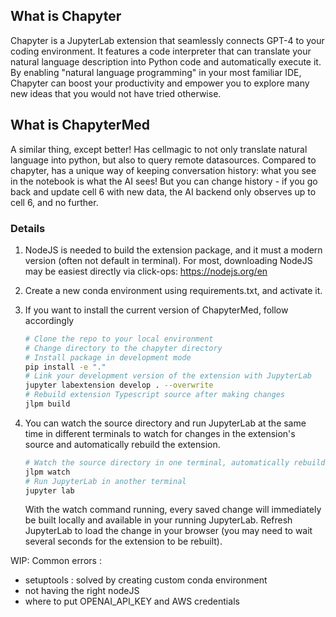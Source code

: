 ## What is Chapyter 

Chapyter is a JupyterLab extension that seamlessly connects GPT-4 to your coding environment. 
It features a code interpreter that can translate your natural language description into Python code and automatically execute it. 
By enabling "natural language programming" in your most familiar IDE, Chapyter can boost your productivity and empower you to explore many new ideas that you would not have tried otherwise.

## What is ChapyterMed

A similar thing, except better! Has cellmagic to not only translate natural language into python, but also to query remote datasources. Compared to chapyter, has a unique way of keeping conversation history: what you see in the notebook is what the AI sees! But you can change history - if you go back and update cell 6 with new data, the AI backend only observes up to cell 6, and no further.

### Details 

1. NodeJS is needed to build the extension package, and it must a modern version (often not default in terminal). For most, downloading NodeJS may be easiest directly via click-ops: https://nodejs.org/en

2. Create a new conda environment using requirements.txt, and activate it.

3. If you want to install the current version of ChapyterMed, follow accordingly
    ```bash
    # Clone the repo to your local environment
    # Change directory to the chapyter directory
    # Install package in development mode
    pip install -e "."
    # Link your development version of the extension with JupyterLab
    jupyter labextension develop . --overwrite
    # Rebuild extension Typescript source after making changes
    jlpm build
    ```

4. You can watch the source directory and run JupyterLab at the same time in different terminals to watch for changes in the extension's source and automatically rebuild the extension.
    ```bash
    # Watch the source directory in one terminal, automatically rebuilding when needed
    jlpm watch
    # Run JupyterLab in another terminal
    jupyter lab
    ```
    With the watch command running, every saved change will immediately be built locally and available in your running JupyterLab. Refresh JupyterLab to load the change in your browser (you may need to wait several seconds for the extension to be rebuilt).


WIP: Common errors :
* setuptools : solved by creating custom conda environment
* not having the right nodeJS
* where to put OPENAI_API_KEY and AWS credentials
